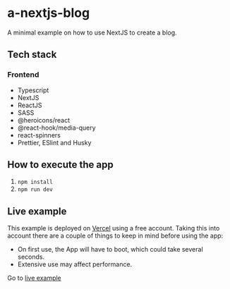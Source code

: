 # a-nextjs-blog
A minimal example on how to use NextJS to create a blog.

## Tech stack

### Frontend

- Typescript
- NextJS
- ReactJS
- SASS
- @heroicons/react
- @react-hook/media-query
- react-spinners
- Prettier, ESlint and Husky

## How to execute the app

1. `npm install`
2. `npm run dev`

## Live example
This example is deployed on [Vercel](https://vercel.com/) using a free account. Taking this into account there are a couple of things to keep in mind before using the app:
- On first use, the App will have to boot, which could take several seconds.
- Extensive use may affect performance.

Go to [live example](https://a-nextjs-blog.vercel.app/)

